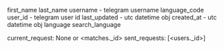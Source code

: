 first_name
last_name
username - telegram username
language_code
user_id - telegram user id
last_updated - utc datetime obj
created_at - utc datetime obj
language
search_language

current_request: None or <matches._id>
sent_requests: [<users._id>]
